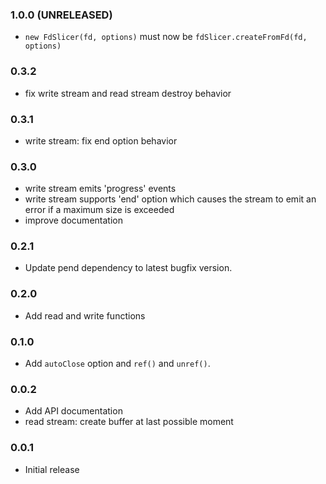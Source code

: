 ### 1.0.0 (UNRELEASED)

 * `new FdSlicer(fd, options)` must now be `fdSlicer.createFromFd(fd, options)`

### 0.3.2

 * fix write stream and read stream destroy behavior

### 0.3.1

 * write stream: fix end option behavior

### 0.3.0

 * write stream emits 'progress' events
 * write stream supports 'end' option which causes the stream to emit an error
   if a maximum size is exceeded
 * improve documentation

### 0.2.1

 * Update pend dependency to latest bugfix version.

### 0.2.0

 * Add read and write functions

### 0.1.0

 * Add `autoClose` option and `ref()` and `unref()`.

### 0.0.2

 * Add API documentation
 * read stream: create buffer at last possible moment

### 0.0.1

 * Initial release
